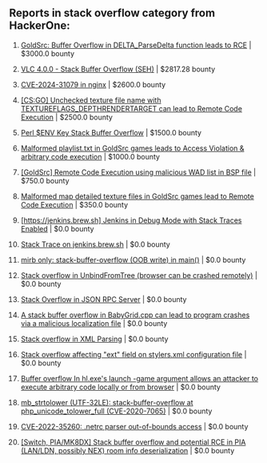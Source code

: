 ## Reports in stack overflow category from HackerOne:

1. [GoldSrc: Buffer Overflow in DELTA_ParseDelta function leads to RCE](https://hackerone.com/reports/484745) | $3000.0 bounty

2. [VLC 4.0.0 - Stack Buffer Overflow (SEH)](https://hackerone.com/reports/489102) | $2817.28 bounty

3. [CVE-2024-31079 in nginx](https://hackerone.com/reports/2526051) | $2600.0 bounty

4. [[CS:GO] Unchecked texture file name with TEXTUREFLAGS_DEPTHRENDERTARGET can lead to Remote Code Execution](https://hackerone.com/reports/550625) | $2500.0 bounty

5. [Perl $ENV Key Stack Buffer Overflow](https://hackerone.com/reports/272497) | $1500.0 bounty

6. [Malformed playlist.txt in GoldSrc games leads to Access Violation & arbitrary code execution](https://hackerone.com/reports/504951) | $1000.0 bounty

7. [[GoldSrc] Remote Code Execution using malicious WAD list in BSP file](https://hackerone.com/reports/675710) | $750.0 bounty

8. [Malformed map detailed texture files in GoldSrc games lead to Remote Code Execution](https://hackerone.com/reports/505173) | $350.0 bounty

9. [[https://jenkins.brew.sh] Jenkins in Debug Mode with Stack Traces Enabled](https://hackerone.com/reports/221833) | $0.0 bounty

10. [Stack Trace on jenkins.brew.sh](https://hackerone.com/reports/222108) | $0.0 bounty

11. [mirb only: stack-buffer-overflow (OOB write) in main()](https://hackerone.com/reports/219870) | $0.0 bounty

12. [Stack overflow in UnbindFromTree (browser can be crashed remotely)](https://hackerone.com/reports/264481) | $0.0 bounty

13. [Stack Overflow in JSON RPC Server](https://hackerone.com/reports/390499) | $0.0 bounty

14. [A stack buffer overflow in BabyGrid.cpp can lead to program crashes via a malicious localization file](https://hackerone.com/reports/497255) | $0.0 bounty

15. [Stack overflow in XML Parsing](https://hackerone.com/reports/480883) | $0.0 bounty

16. [Stack overflow affecting "ext" field on stylers.xml configuration file](https://hackerone.com/reports/480984) | $0.0 bounty

17. [Buffer overflow In hl.exe's launch -game argument allows an attacker to execute arbitrary code locally or from browser](https://hackerone.com/reports/832750) | $0.0 bounty

18. [mb_strtolower (UTF-32LE): stack-buffer-overflow at php_unicode_tolower_full (CVE-2020-7065)](https://hackerone.com/reports/838127) | $0.0 bounty

19. [CVE-2022-35260: .netrc parser out-of-bounds access](https://hackerone.com/reports/1753224) | $0.0 bounty

20. [[Switch, PIA/MK8DX] Stack buffer overflow and potential RCE in PIA (LAN/LDN, possibly NEX) room info deserialization](https://hackerone.com/reports/2611669) | $0.0 bounty

